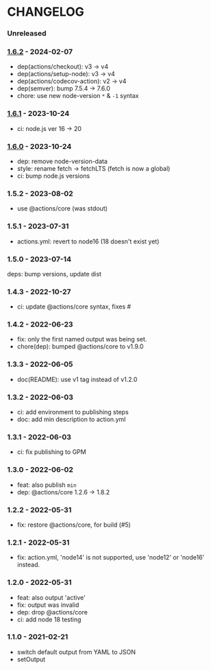 # CHANGELOG

### Unreleased


### [1.6.2] - 2024-02-07

- dep(actions/checkout): v3 -> v4
- dep(actions/setup-node): v3 -> v4
- dep(actions/codecov-action): v2 -> v4
- dep(semver): bump 7.5.4 -> 7.6.0
- chore: use new node-version `*` & `-1` syntax


### [1.6.1] - 2023-10-24

- ci: node.js ver 16 -> 20


### [1.6.0] - 2023-10-24

- dep: remove node-version-data
- style: rename fetch -> fetchLTS (fetch is now a global)
- ci: bump node.js versions


### 1.5.2 - 2023-08-02

- use @actions/core (was stdout)


### 1.5.1 - 2023-07-31

- actions.yml: revert to node16 (18 doesn't exist yet)


### 1.5.0 - 2023-07-14

deps: bump versions, update dist


### 1.4.3 - 2022-10-27

- ci: update @actions/core syntax, fixes #


### 1.4.2 - 2022-06-23

- fix: only the first named output was being set.
- chore(dep): bumped @actions/core to v1.9.0


### 1.3.3 - 2022-06-05

- doc(README): use v1 tag instead of v1.2.0


### 1.3.2 - 2022-06-03

- ci: add environment to publishing steps
- doc: add min description to action.yml 


### 1.3.1 - 2022-06-03

- ci: fix publishing to GPM


### 1.3.0 - 2022-06-02

- feat: also publish `min`
- dep: @actions/core 1.2.6 -> 1.8.2


### 1.2.2 - 2022-05-31

- fix: restore @actions/core, for build (#5)


### 1.2.1 - 2022-05-31

- fix: action.yml, 'node14' is not supported, use 'node12' or 'node16' instead.


### 1.2.0 - 2022-05-31

- feat: also output 'active'
- fix: output was invalid
- dep: drop @actions/core
- ci: add node 18 testing


### 1.1.0 - 2021-02-21

- switch default output from YAML to JSON
- setOutput


[1.5.2]: https://github.com/msimerson/node-lts-versions/releases/tag/1.5.2
[1.6.0]: https://github.com/msimerson/node-lts-versions/releases/tag/1.6.0
[1.6.1]: https://github.com/msimerson/node-lts-versions/releases/tag/1.6.1
[1.6.2]: https://github.com/msimerson/node-lts-versions/releases/tag/1.6.2
